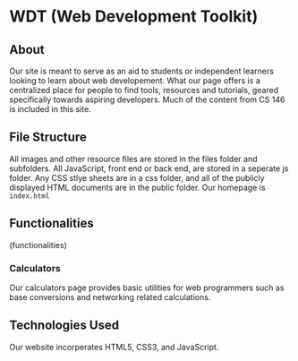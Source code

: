 # WDT (Web Development Toolkit)
## About
Our site is meant to serve as an aid to students or independent learners looking
to learn about web developement. What our page offers is a centralized place for
people to find tools, resources and tutorials, geared specifically towards aspiring
developers. Much of the content from CS 146 is included in this site.

## File Structure
All images and other resource files are stored in the files folder and subfolders.
All JavaScript, front end or back end, are stored in a seperate js folder. Any
CSS stlye sheets are in a css folder, and all of the publicly displayed HTML documents
are in the public folder. Our homepage is `index.html`

## Functionalities
(functionalities)

### Calculators
Our calculators page provides basic utilities for web programmers such as base
conversions and networking related calculations.

## Technologies Used
Our website incorperates HTML5, CSS3, and JavaScript.